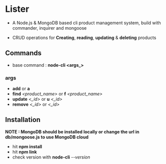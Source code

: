 # Lister
* A Node.js & MongoDB based cli product management system, build with commander, inquirer and mongoose

* CRUD operations for **Creating**, **reading**, **updating** & **deleting** products

## Commands
* base command : **node-cli <args_>**

### args
* **add** or **a**
* **find** *<product_name>* or **f** *<product_name>*
* **update** *<_id>* or **u** *<_id>*
* **remove** *<_id>* or *<_id>*

## Installation
**NOTE : MongoDB should be installed locally or change the url in db/mongoose.js to use MongoDB cloud**

* hit **npm install**
* hit **npm link**
* check version with **node-cli** *--version*